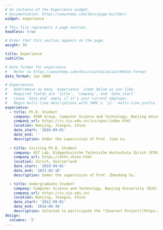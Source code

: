 ```yaml
---
# An instance of the Experience widget.
# Documentation: https://wowchemy.com/docs/page-builder/
widget: experience

# This file represents a page section.
headless: true

# Order that this section appears on the page.
weight: 30

title: Experience
subtitle:

# Date format for experience
#   Refer to https://wowchemy.com/docs/customization/#date-format
date_format: Jan 2006

# Experiences.
#   Add/remove as many `experience` items below as you like.
#   Required fields are `title`, `company`, and `date_start`.
#   Leave `date_end` empty if it's your current employer.
#   Begin multi-line descriptions with YAML's `|2-` multi-line prefix.
experience:
  - title: Ph.D. Student
    company: SPAR Group, Computer Science and Technology, Nanjing University (NJU)
    company_url: https://cs.nju.edu.cn/ics/spar/index.html
    location: Nanjing, Jiangsu, China
    date_start: '2016-09-01'
    date_end: ''
    description: Under the supervision of Prof. Jian Lu.
        
  - title: Visiting Ph.D. Student
    company: AST Lab, Eidgenössische Technische Hochschule Zürich (ETHZ)
    company_url: https://ethz.ch/en.html
    location: Zürich, Switzerland
    date_start: '2019-09-01'
    date_end: '2021-01-10'
    description: Under the supervision of Prof. Zhendong Su.

  - title: Undergraduate Student
    company: Computer Science and Technology, Nanjing University (NJU)
    company_url: https://cs.nju.edu.cn/
    location: Nanjing, Jiangsu, China
    date_start: '2012-09-01'
    date_end: '2016-06-30'
    description: Selected to participate the *[Everest Project](https://zh.wikipedia.org/wiki/%E5%9F%BA%E7%A1%80%E5%AD%A6%E7%A7%91%E6%8B%94%E5%B0%96%E5%AD%A6%E7%94%9F%E5%9F%B9%E5%85%BB%E8%AF%95%E9%AA%8C%E8%AE%A1%E5%88%92)*.
design:
  columns: '2'
---
```

